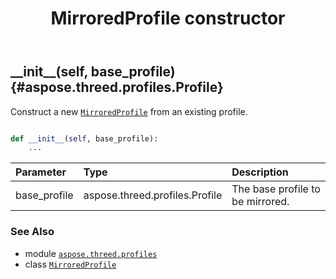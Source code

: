 ﻿---
title: MirroredProfile constructor
second_title: Aspose.3D for Python via .NET API References
description: 
type: docs
weight: 10
url: /python-net/aspose.threed.profiles/mirroredprofile/__init__/
is_root: false
---

## \_\_init\_\_(self, base_profile) {#aspose.threed.profiles.Profile}

Construct a new [`MirroredProfile`](/3d/python-net/aspose.threed.profiles/mirroredprofile) from an existing profile.



```python

def __init__(self, base_profile):
    ...
```


| Parameter | Type | Description |
| :- | :- | :- |
| base_profile | aspose.threed.profiles.Profile | The base profile to be mirrored. |



### See Also
* module [`aspose.threed.profiles`](../../)
* class [`MirroredProfile`](/3d/python-net/aspose.threed.profiles/mirroredprofile)
